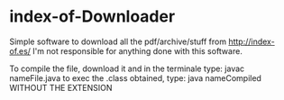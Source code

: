 # index-of-Downloader
Simple software to download all the pdf/archive/stuff from http://index-of.es/
I'm not responsible for anything done with this software.

To compile the file, download it and in the terminale type:
javac nameFile.java
to exec the .class obtained, type:
java nameCompiled
WITHOUT THE EXTENSION
